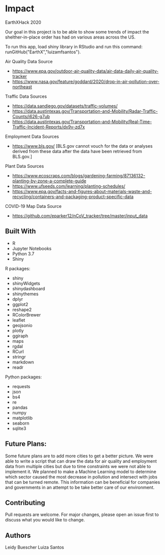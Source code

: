 # Impact

EarthXHack 2020

Our goal in this project is to be able to show some trends of impact the shelther-in-place order has had on various areas across the US.

To run this app, load shiny library in RStudio and run this command: runGitHub("EarthX","luizamfsantos").


Air Quality Data Source

  - https://www.epa.gov/outdoor-air-quality-data/air-data-daily-air-quality-tracker
  - https://www.nasa.gov/feature/goddard/2020/drop-in-air-pollution-over-northeast

Traffic Data Sources

  - https://data.sandiego.gov/datasets/traffic-volumes/
  - https://data.austintexas.gov/Transportation-and-Mobility/Radar-Traffic-Counts/i626-g7ub
  - https://data.austintexas.gov/Transportation-and-Mobility/Real-Time-Traffic-Incident-Reports/dx9v-zd7x
  
Employment Data Sources  

  - https://www.bls.gov/
  [BLS.gov cannot vouch for the data or analyses derived from these data after the data have been retrieved from BLS.gov.]
  
Plant Data Sources

  - https://www.ecoscraps.com/blogs/gardening-farming/87136132-planting-by-zone-a-complete-guide
  - https://www.ufseeds.com/learning/planting-schedules/
  - https://www.epa.gov/facts-and-figures-about-materials-waste-and-recycling/containers-and-packaging-product-specific-data
  
COVID-19 Map Data Source

  - https://github.com/eparker12/nCoV_tracker/tree/master/input_data
  
## Built With
- R
- Jupyter Notebooks
- Python 3.7
- Shiny

R packages:
- shiny
- shinyWidgets
- shinydashboard
- shinythemes
- dplyr
- ggplot2
- reshape2
- RColorBrewer
- leaflet
- geojsonio
- plotly
- ggiraph
- maps
- rgdal
- RCurl
- stringr
- markdown
- readr

Python packages:
- requests
- json
- bs4
- re
- pandas
- numpy
- matplotlib
- seaborn
- sqlite3

## Future Plans:
Some future plans are to add more cities to get a better picture. We were able to write a script that can draw the data for air quality and employment data from multiple cities but due to time constraints we were not able to implement it. We planned to make a Machine Learning model to determine which sector caused the most decrease in pollution and intersect with jobs that can be turned remote. This information can be beneficial for companies and governments in an attempt to be take better care of our environment. 

## Contributing
Pull requests are welcome. For major changes, please open an issue first to discuss what you would like to change.

## Authors 
Leidy Buescher
Luiza Santos



